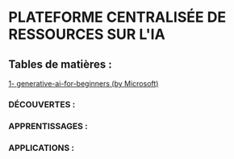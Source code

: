 # PLATEFORME CENTRALISÉE DE RESSOURCES SUR L'IA

## Tables de matières :  
[1- generative-ai-for-beginners (by Microsoft)](https://github.com/microsoft/generative-ai-for-beginners)

### DÉCOUVERTES :


### APPRENTISSAGES :


### APPLICATIONS :
